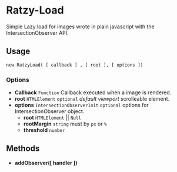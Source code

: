 # Ratzy-Load

Simple Lazy load for images wrote in plain javascript with the IntersectionObserver API.

## Usage

```
new RatzyLoad( [ callback ] , [ root ], [ options ])
```

### Options

- **Callback** `Function` Callback executed when a image is rendered.
- **root** `HTMLElement` `optional` *default viewport* scrolleable element.
- **options** `IntersectionObserverInit` `optional` options for IntersectionObserver object.
	- **root** `HTMLElement` || `Null`
	- **rootMargin** `string` must by `px` or `%`
	- **threshold** `number`


## Methods

- **addObserver([ handler ])**
